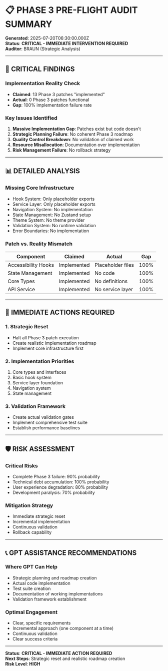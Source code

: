 # 📋 **PHASE 3 PRE-FLIGHT AUDIT SUMMARY**

**Generated**: 2025-07-20T06:30:00.000Z  
**Status**: **CRITICAL - IMMEDIATE INTERVENTION REQUIRED**  
**Auditor**: BRAUN (Strategic Analysis)

---

## 🚨 **CRITICAL FINDINGS**

### **Implementation Reality Check**
- **Claimed**: 13 Phase 3 patches "implemented"
- **Actual**: 0 Phase 3 patches functional
- **Gap**: 100% implementation failure rate

### **Key Issues Identified**
1. **Massive Implementation Gap**: Patches exist but code doesn't
2. **Strategic Planning Failure**: No coherent Phase 3 roadmap
3. **Quality Control Breakdown**: No validation of claimed work
4. **Resource Misallocation**: Documentation over implementation
5. **Risk Management Failure**: No rollback strategy

---

## 📊 **DETAILED ANALYSIS**

### **Missing Core Infrastructure**
- Hook System: Only placeholder exports
- Service Layer: Only placeholder exports
- Navigation System: No implementation
- State Management: No Zustand setup
- Theme System: No theme provider
- Validation System: No runtime validation
- Error Boundaries: No implementation

### **Patch vs. Reality Mismatch**
| Component | Claimed | Actual | Gap |
|-----------|---------|--------|-----|
| Accessibility Hooks | Implemented | Placeholder files | 100% |
| State Management | Implemented | No code | 100% |
| Core Types | Implemented | No definitions | 100% |
| API Service | Implemented | No service layer | 100% |

---

## 🎯 **IMMEDIATE ACTIONS REQUIRED**

### **1. Strategic Reset**
- Halt all Phase 3 patch execution
- Create realistic implementation roadmap
- Implement core infrastructure first

### **2. Implementation Priorities**
1. Core types and interfaces
2. Basic hook system
3. Service layer foundation
4. Navigation system
5. State management

### **3. Validation Framework**
- Create actual validation gates
- Implement comprehensive test suite
- Establish performance baselines

---

## 🛡️ **RISK ASSESSMENT**

### **Critical Risks**
- Complete Phase 3 failure: 90% probability
- Technical debt accumulation: 100% probability
- User experience degradation: 80% probability
- Development paralysis: 70% probability

### **Mitigation Strategy**
- Immediate strategic reset
- Incremental implementation
- Continuous validation
- Rollback capability

---

## 📞 **GPT ASSISTANCE RECOMMENDATIONS**

### **Where GPT Can Help**
- Strategic planning and roadmap creation
- Actual code implementation
- Test suite creation
- Documentation of working implementations
- Validation framework establishment

### **Optimal Engagement**
- Clear, specific requirements
- Incremental approach (one component at a time)
- Continuous validation
- Clear success criteria

---

**Status**: **CRITICAL - IMMEDIATE ACTION REQUIRED**  
**Next Steps**: Strategic reset and realistic roadmap creation  
**Risk Level**: **HIGH** 